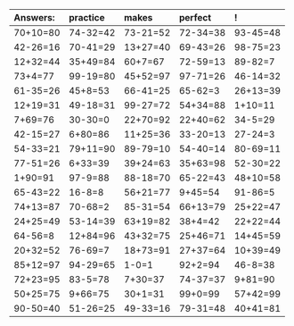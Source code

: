 | Answers: | practice | makes | perfect | ! |
| :--- | :--- | :--- | :--- | :--- |
| 70+10=80 | 74-32=42 | 73-21=52 | 72-34=38 | 93-45=48 | 
| 42-26=16 | 70-41=29 | 13+27=40 | 69-43=26 | 98-75=23 | 
| 12+32=44 | 35+49=84 | 60+7=67 | 72-59=13 | 89-82=7 | 
| 73+4=77 | 99-19=80 | 45+52=97 | 97-71=26 | 46-14=32 | 
| 61-35=26 | 45+8=53 | 66-41=25 | 65-62=3 | 26+13=39 | 
| 12+19=31 | 49-18=31 | 99-27=72 | 54+34=88 | 1+10=11 | 
| 7+69=76 | 30-30=0 | 22+70=92 | 22+40=62 | 34-5=29 | 
| 42-15=27 | 6+80=86 | 11+25=36 | 33-20=13 | 27-24=3 | 
| 54-33=21 | 79+11=90 | 89-79=10 | 54-40=14 | 80-69=11 | 
| 77-51=26 | 6+33=39 | 39+24=63 | 35+63=98 | 52-30=22 | 
| 1+90=91 | 97-9=88 | 88-18=70 | 65-22=43 | 48+10=58 | 
| 65-43=22 | 16-8=8 | 56+21=77 | 9+45=54 | 91-86=5 | 
| 74+13=87 | 70-68=2 | 85-31=54 | 66+13=79 | 25+22=47 | 
| 24+25=49 | 53-14=39 | 63+19=82 | 38+4=42 | 22+22=44 | 
| 64-56=8 | 12+84=96 | 43+32=75 | 25+46=71 | 14+45=59 | 
| 20+32=52 | 76-69=7 | 18+73=91 | 27+37=64 | 10+39=49 | 
| 85+12=97 | 94-29=65 | 1-0=1 | 92+2=94 | 46-8=38 | 
| 72+23=95 | 83-5=78 | 7+30=37 | 74-37=37 | 9+81=90 | 
| 50+25=75 | 9+66=75 | 30+1=31 | 99+0=99 | 57+42=99 | 
| 90-50=40 | 51-26=25 | 49-33=16 | 79-31=48 | 40+41=81 | 
